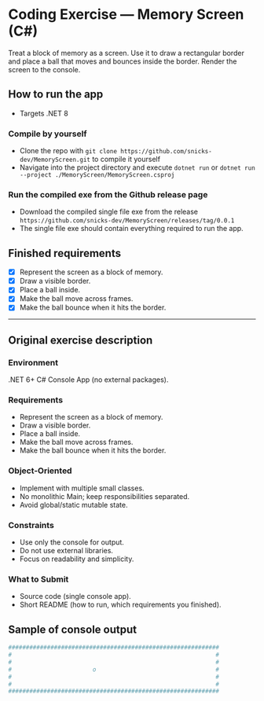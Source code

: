 # Coding Exercise — Memory Screen (C#)

Treat a block of memory as a screen.
Use it to draw a rectangular border and place a ball that moves and bounces inside the border.
Render the screen to the console.

## How to run the app

- Targets .NET 8

### Compile by yourself

- Clone the repo with `git clone https://github.com/snicks-dev/MemoryScreen.git` to compile it yourself
- Navigate into the project directory and execute `dotnet run` or `dotnet run --project ./MemoryScreen/MemoryScreen.csproj`

### Run the compiled exe from the Github release page

- Download the compiled single file exe from the release `https://github.com/snicks-dev/MemoryScreen/releases/tag/0.0.1`
- The single file exe should contain everything required to run the app.

## Finished requirements

- [X] Represent the screen as a block of memory.
- [X] Draw a visible border.
- [X] Place a ball inside.
- [X] Make the ball move across frames.
- [X] Make the ball bounce when it hits the border.

---

## Original exercise description

### Environment

.NET 6+ C# Console App (no external packages).

### Requirements

- Represent the screen as a block of memory.
- Draw a visible border.
- Place a ball inside.
- Make the ball move across frames.
- Make the ball bounce when it hits the border.

### Object-Oriented

- Implement with multiple small classes.
- No monolithic Main; keep responsibilities separated.
- Avoid global/static mutable state.

### Constraints

- Use only the console for output.
- Do not use external libraries.
- Focus on readability and simplicity.

### What to Submit

- Source code (single console app).
- Short README (how to run, which requirements you finished).

## Sample of console output

```bash
############################################################
#                                                          #
#                                                          #
#                       o                                  #
#                                                          #
#                                                          #
############################################################
```
